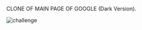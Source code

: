 CLONE OF MAIN PAGE OF GOOGLE (Dark Version).

![challenge](https://user-images.githubusercontent.com/53451389/145302345-0e170cd2-62f9-43fa-a0d6-73c130db8d23.PNG)
